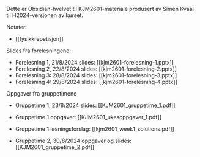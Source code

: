 
Dette er Obsidian-hvelvet til KJM2601-materiale produsert av Simen Kvaal til H2024-versjonen av kurset.

Notater:
* [[fysikkrepetisjon]]

Slides fra forelesningene:
* Forelesning 1, 21/8/2024 slides: [[kjm2601-forelesning-1.pptx]]
* Forelesning 2, 22/8/2024 slides: [[kjm2601-forelesning-2.pptx]]
* Forelesning 3: 28/8/2024 slides: [[kjm2601-forelesning-3.pptx]]
* Forelesning 4: 29/8/2024 slides: [[kjm2601-forelesning-4.pptx]]

Oppgaver fra gruppetimene
* Gruppetime 1, 23/8/2024 slides: [[KJM2601_gruppetime_1.pdf]]
* Gruppetime 1 oppgaver: [[KJM2601_ukesoppgaver_1.pdf]]
* Gruppetime 1 løsningsforslag: [[kjm2601_week1_solutions.pdf]]

* Gruppetime 2, 30/8/2024 oppgaver og slides: [[KJM2601_gruppetime_2.pdf]]
